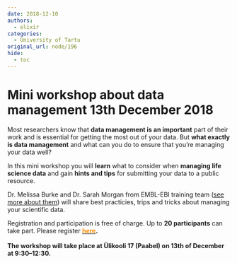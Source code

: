 ```yaml
---
date: 2018-12-10
authors:
  - elixir
categories:
  - University of Tartu
original_url: node/196
hide:
  - toc
---
```


# Mini workshop about data management 13th December 2018

<p>Most researchers know that <strong>data management is an important</strong> part of their work and is essential for getting the most out of your data. But <strong>what exactly is data management</strong> and what can you do to ensure that you’re managing your data well?</p>

<p>In this mini workshop you will <strong>learn</strong> what to consider when <strong>managing life science data</strong> and gain <strong>hints and tips</strong> for submitting your data to a public resource.</p>

<p>Dr. Melissa Burke and Dr. Sarah Morgan from EMBL-EBI training team (<a href="https://elixir.ut.ee/node/181">see more about them</a>) will share best practicies, trips and tricks about managing your scientific data.</p>

<p>Registration and participation is free of charge. Up to&nbsp;<strong>20 participants</strong>&nbsp;can take part. Please register <strong><a href="https://goo.gl/forms/n3TnhOhaGKLKtop73"><span style="color:#FF8C00;">here</span></a>.<br />
<br />
The workshop will take place at&nbsp;Ülikooli 17 (Paabel) on 13th of December at 9:30–12:30.</strong></p>

<p>&nbsp;</p>

<p>&nbsp;</p>

